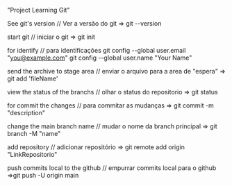 "Project Learning Git"

See git's version // Ver a versão do git => git --version

start git // iniciar o git => git init

for identify // para identificações 
    git config --global user.email "you@example.com"
    git config --global user.name "Your Name"

send the archive to stage area // enviar o arquivo para a area de "espera" => git add 'fileName'

view the status of the branchs // olhar o status do repositorio => git status

for commit the changes // para commitar as mudanças => git commit -m "description"  

change the main branch name // mudar o nome da branch principal => git branch -M "name"

add repository // adicionar repositório => git remote add origin "LinkRepositorio"

push commits local to the github // empurrar commits local para o github =>git push -U origin main